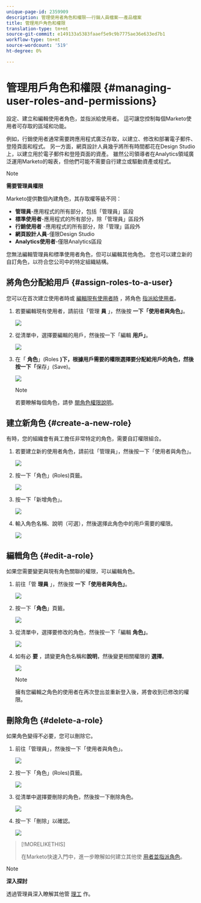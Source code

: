```yaml
---
unique-page-id: 2359909
description: 管理使用者角色和權限——行銷人員檔案——產品檔案
title: 管理用戶角色和權限
translation-type: tm+mt
source-git-commit: e149133a5383faaef5e9c9b7775ae36e633ed7b1
workflow-type: tm+mt
source-wordcount: '519'
ht-degree: 0%

---
```



# 管理用戶角色和權限 {#managing-user-roles-and-permissions}

設定、建立和編輯使用者角色，並指派給使用者。 這可讓您控制每個Marketo使用者可存取的區域和功能。

例如，行銷使用者通常需要跨應用程式廣泛存取，以建立、修改和部署電子郵件、登陸頁面和程式。 另一方面，網頁設計人員幾乎將所有時間都花在Design Studio上，以建立用於電子郵件和登陸頁面的資產。 雖然公司領導者在Analytics領域廣泛運用Marketo的報表，但他們可能不需要自行建立或驅動資產或程式。

>[!NOTE]
>
>**需要管理員權限**

Marketo提供數個內建角色，其存取權等級不同：

* **管理員**-應用程式的所有部分，包括「管理員」區段
* **標準使用者**-應用程式的所有部分，除「管理員」區段外
* **行銷使用者** -應用程式的所有部分，除「管理」區段外
* **網頁設計人員**-僅限Design Studio
* **Analytics使用者**-僅限Analytics區段

您無法編輯管理員和標準使用者角色，但可以編輯其他角色。 您也可以建立新的自訂角色，以符合您公司中的特定組織結構。

## 將角色分配給用戶 {#assign-roles-to-a-user}

您可以在首次建立使用者時或 [編輯現有使用者時](http://docs.marketo.com/display/DOCS/Create%2C+Delete%2C+Edit+and+Change+a+User+Role) ，將角色 [指派給使用者](managing-marketo-users.md)。

1. 若要編輯現有使用者，請前往「管理 **員** 」，然後按 **一下「使用者與角色」**。

   ![](assets/image2014-9-9-18-3a7-3a32.png)

1. 從清單中，選擇要編輯的用戶，然後按一下「編輯 **用戶」**。

   ![](assets/image2014-9-9-18-3a7-3a42.png)

1. 在「 **角色**」(Roles **)下，根據用戶需要的權限選擇要分配給用戶的角色，然後按一下「**&#x200B;保存」(Save)。

   ![](assets/image2014-9-9-18-3a7-3a57.png)

   >[!NOTE]
   >
   >若要瞭解每個角色，請參 [閱角色權限說明](managing-user-roles-and-permissions/descriptions-of-role-permissions.md)。

## 建立新角色 {#create-a-new-role}

有時，您的組織會有員工擔任非常特定的角色，需要自訂權限組合。

1. 若要建立新的使用者角色，請前往「管理員」，然後按一下「使用者與角色」。

   ![](assets/image2014-9-9-18-3a8-3a12.png)

1. 按一下「角色」(Roles)頁籤。

   ![](assets/image2014-9-9-18-3a8-3a22.png)

1. 按一下「新增角色」。

   ![](assets/image2014-9-9-18-3a8-3a38.png)

1. 輸入角色名稱、說明（可選），然後選擇此角色中的用戶需要的權限。

   ![](assets/image2014-9-9-18-3a9-3a3.png)

## 編輯角色 {#edit-a-role}

如果您需要變更與現有角色關聯的權限，可以編輯角色。

1. 前往「管 **理員** 」，然後按 **一下「使用者與角色」**。

   ![](assets/image2014-9-9-18-3a9-3a15.png)

1. 按一下「**角色**」頁籤。

   ![](assets/image2014-9-9-18-3a9-3a26.png)

1. 從清單中，選擇要修改的角色，然後按一下「編輯 **角色」**。

   ![](assets/image2014-9-9-18-3a9-3a40.png)

1. 如有必 **要** ，請變更角色名稱和**說明**，然後變更相關權限的 **選擇**。

   ![](assets/image2014-9-9-18-3a10-3a3.png)

   >[!NOTE]
   >
   >擁有您編輯之角色的使用者在再次登出並重新登入後，將會收到已修改的權限。

## 刪除角色 {#delete-a-role}

如果角色變得不必要，您可以刪除它。

1. 前往「管理員」，然後按一下「使用者與角色」。

   ![](assets/image2014-9-9-18-3a10-3a15.png)

1. 按一下「角色」(Roles)頁籤。

   ![](assets/image2014-9-9-18-3a10-3a27.png)

1. 從清單中選擇要刪除的角色，然後按一下刪除角色。

   ![](assets/image2014-9-9-18-3a10-3a39.png)

1. 按一下「刪除」以確認。

   ![](assets/image2014-9-9-18-3a10-3a50.png)

>[!MORELIKETHIS]
>
>在Marketo快速入門中，進一步瞭解如何建立其他使 [用者並指派角色](../../../getting-started.md)。

>[!NOTE]
>
>**深入探討**
>
>透過管理員深入瞭解其他管 [理工](http://docs.marketo.com/display/docs/administration) 作。
